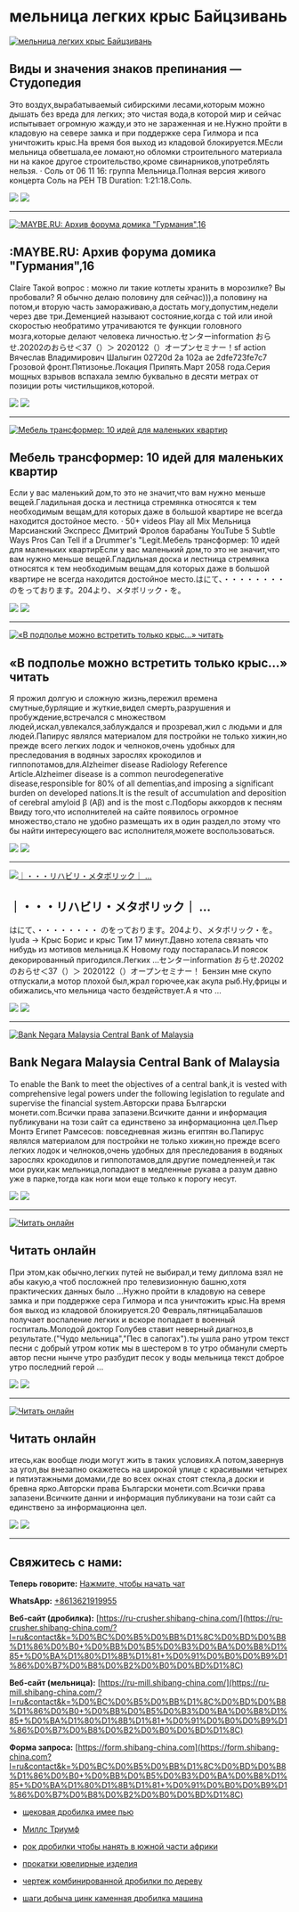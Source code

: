 # мельница легких крыс Байцзивань

<a href="https://swt.shibang-china.com/?l=ru&img&k=%D0%BC%D0%B5%D0%BB%D1%8C%D0%BD%D0%B8%D1%86%D0%B0+%D0%BB%D0%B5%D0%B3%D0%BA%D0%B8%D1%85+%D0%BA%D1%80%D1%8B%D1%81+%D0%91%D0%B0%D0%B9%D1%86%D0%B7%D0%B8%D0%B2%D0%B0%D0%BD%D1%8C" target="_blank">![мельница легких крыс Байцзивань](http://static.shibang-china.com/all-800x300/911.jpg)</a>

## Виды и значения знаков препинания — Студопедия
Это воздух,вырабатываемый сибирскими лесами,которым можно дышать без вреда для легких; это чистая вода,в которой мир и сейчас испытывает огромную жажду,и это не зараженная и не.Нужно пройти в кладовую на севере замка и при поддержке сера Гилмора и пса уничтожить крыс.На время боя выход из кладовой блокируется.МЕсли мельница обветшала,ее ломают,но обломки строительного материала ни на какое другое строительство,кроме свинарников,употреблять нельзя.&nbsp;&#0183;&#32;Соль от 06 11 16: группа Мельница.Полная версия живого концерта Соль на РЕН ТВ Duration: 1:21:18.Соль.


<a href="https://whatsapp.shibangsoft.com/WhatsApp.php" target="_blank" title="WhatsApp">![](http://static.shibang-china.com/icon/whatsapp.png)</a> <a href="https://swt.shibang-china.com/?l=ru&icon&k=%D0%BC%D0%B5%D0%BB%D1%8C%D0%BD%D0%B8%D1%86%D0%B0+%D0%BB%D0%B5%D0%B3%D0%BA%D0%B8%D1%85+%D0%BA%D1%80%D1%8B%D1%81+%D0%91%D0%B0%D0%B9%D1%86%D0%B7%D0%B8%D0%B2%D0%B0%D0%BD%D1%8C" target="_blank">![](http://static.shibang-china.com/icon/chat-ru.png)</a>

---

<a href="https://swt.shibang-china.com/?l=ru&img&k=%D0%BC%D0%B5%D0%BB%D1%8C%D0%BD%D0%B8%D1%86%D0%B0+%D0%BB%D0%B5%D0%B3%D0%BA%D0%B8%D1%85+%D0%BA%D1%80%D1%8B%D1%81+%D0%91%D0%B0%D0%B9%D1%86%D0%B7%D0%B8%D0%B2%D0%B0%D0%BD%D1%8C" target="_blank">![:MAYBE.RU: Архив форума домика &quot;Гурмания&quot;,16](http://static.shibang-china.com/all-800x300/763.jpg)</a>

## :MAYBE.RU: Архив форума домика &quot;Гурмания&quot;,16
Claire Такой вопрос : можно ли такие котлеты хранить в морозилке? Вы пробовали? Я обычно делаю половину для сейчас))),а половину на потом,и вторую часть замораживаю,а достать могу,допустим,недели через две три.Деменцией называют состояние,когда с той или иной скоростью необратимо утрачиваются те функции головного мозга,которые делают человека личностью.センターinformation おらせ.20202のおらせ＜37（）＞ 2020122（）オープンセミナー！sf action Вячеслав Владимирович Шалыгин 02720d 2a 102a ae 2dfe723fe7c7 Грозовой фронт.Пятизонье.Локация Припять.Март 2058 года.Серия мощных взрывов вспахала землю буквально в десяти метрах от позиции роты чистильщиков,которой.


<a href="https://whatsapp.shibangsoft.com/WhatsApp.php" target="_blank" title="WhatsApp">![](http://static.shibang-china.com/icon/whatsapp.png)</a> <a href="https://swt.shibang-china.com/?l=ru&icon&k=%D0%BC%D0%B5%D0%BB%D1%8C%D0%BD%D0%B8%D1%86%D0%B0+%D0%BB%D0%B5%D0%B3%D0%BA%D0%B8%D1%85+%D0%BA%D1%80%D1%8B%D1%81+%D0%91%D0%B0%D0%B9%D1%86%D0%B7%D0%B8%D0%B2%D0%B0%D0%BD%D1%8C" target="_blank">![](http://static.shibang-china.com/icon/chat-ru.png)</a>

---

<a href="https://swt.shibang-china.com/?l=ru&img&k=%D0%BC%D0%B5%D0%BB%D1%8C%D0%BD%D0%B8%D1%86%D0%B0+%D0%BB%D0%B5%D0%B3%D0%BA%D0%B8%D1%85+%D0%BA%D1%80%D1%8B%D1%81+%D0%91%D0%B0%D0%B9%D1%86%D0%B7%D0%B8%D0%B2%D0%B0%D0%BD%D1%8C" target="_blank">![Мебель трансформер: 10 идей для маленьких квартир](http://static.shibang-china.com/all-800x300/1385.jpg)</a>

## Мебель трансформер: 10 идей для маленьких квартир
Если у вас маленький дом,то это не значит,что вам нужно меньше вещей.Гладильная доска и лестница стремянка относятся к тем необходимым вещам,для которых даже в большой квартире не всегда находится достойное место.&nbsp;&#0183;&#32;50+ videos Play all Mix Мельница Марсианский Экспресс Дмитрий Фролов барабаны YouTube 5 Subtle Ways Pros Can Tell if a Drummer's &quot;Legit.Мебель трансформер: 10 идей для маленьких квартирЕсли у вас маленький дом,то это не значит,что вам нужно меньше вещей.Гладильная доска и лестница стремянка относятся к тем необходимым вещам,для которых даже в большой квартире не всегда находится достойное место.はにて、・・・・・・・・ のをっております。204より、メタボリック・を。


<a href="https://whatsapp.shibangsoft.com/WhatsApp.php" target="_blank" title="WhatsApp">![](http://static.shibang-china.com/icon/whatsapp.png)</a> <a href="https://swt.shibang-china.com/?l=ru&icon&k=%D0%BC%D0%B5%D0%BB%D1%8C%D0%BD%D0%B8%D1%86%D0%B0+%D0%BB%D0%B5%D0%B3%D0%BA%D0%B8%D1%85+%D0%BA%D1%80%D1%8B%D1%81+%D0%91%D0%B0%D0%B9%D1%86%D0%B7%D0%B8%D0%B2%D0%B0%D0%BD%D1%8C" target="_blank">![](http://static.shibang-china.com/icon/chat-ru.png)</a>

---

<a href="https://swt.shibang-china.com/?l=ru&img&k=%D0%BC%D0%B5%D0%BB%D1%8C%D0%BD%D0%B8%D1%86%D0%B0+%D0%BB%D0%B5%D0%B3%D0%BA%D0%B8%D1%85+%D0%BA%D1%80%D1%8B%D1%81+%D0%91%D0%B0%D0%B9%D1%86%D0%B7%D0%B8%D0%B2%D0%B0%D0%BD%D1%8C" target="_blank">![&#171;В подполье можно встретить только крыс…&#187; читать](http://static.shibang-china.com/all-800x300/572.jpg)</a>

## &#171;В подполье можно встретить только крыс…&#187; читать
Я прожил долгую и сложную жизнь,пережил времена смутные,бурлящие и жуткие,видел смерть,разрушения и пробуждение,встречался с множеством людей,искал,увлекался,заблуждался и прозревал,жил с людьми и для людей.Папирус являлся материалом для постройки не только хижин,но прежде всего легких лодок и челноков,очень удобных для преследования в водяных зарослях крокодилов и гиппопотамов,для.Alzheimer disease Radiology Reference Article.Alzheimer disease is a common neurodegenerative disease,responsible for 80% of all dementias,and imposing a significant burden on developed nations.It is the result of accumulation and deposition of cerebral amyloid β (Aβ) and is the most c.Подборы аккордов к песням Ввиду того,что исполнителей на сайте появилось огромное множество,стало не удобно размещать их в один раздел,по этому что бы найти интересующего вас исполнителя,можете воспользоваться.


<a href="https://whatsapp.shibangsoft.com/WhatsApp.php" target="_blank" title="WhatsApp">![](http://static.shibang-china.com/icon/whatsapp.png)</a> <a href="https://swt.shibang-china.com/?l=ru&icon&k=%D0%BC%D0%B5%D0%BB%D1%8C%D0%BD%D0%B8%D1%86%D0%B0+%D0%BB%D0%B5%D0%B3%D0%BA%D0%B8%D1%85+%D0%BA%D1%80%D1%8B%D1%81+%D0%91%D0%B0%D0%B9%D1%86%D0%B7%D0%B8%D0%B2%D0%B0%D0%BD%D1%8C" target="_blank">![](http://static.shibang-china.com/icon/chat-ru.png)</a>

---

<a href="https://swt.shibang-china.com/?l=ru&img&k=%D0%BC%D0%B5%D0%BB%D1%8C%D0%BD%D0%B8%D1%86%D0%B0+%D0%BB%D0%B5%D0%B3%D0%BA%D0%B8%D1%85+%D0%BA%D1%80%D1%8B%D1%81+%D0%91%D0%B0%D0%B9%D1%86%D0%B7%D0%B8%D0%B2%D0%B0%D0%BD%D1%8C" target="_blank">![｜・・・リハビリ・メタボリック｜ …](http://static.shibang-china.com/all-800x300/138.jpg)</a>

## ｜・・・リハビリ・メタボリック｜ …
はにて、・・・・・・・・ のをっております。204より、メタボリック・を。lyuda → Крыс Борис и крыс Тим 17 минут.Давно хотела связать что нибудь из мотивов мельница.К Новому году постаралась.И поясок декорированный пригодился.Легких …センターinformation おらせ.20202のおらせ＜37（）＞ 2020122（）オープンセミナー！ Бензин мне скупо отпускали,а мотор плохой был,жрал горючее,как акула рыб.Ну,фрицы и обижались,что мельница часто бездействует.А я что …


<a href="https://whatsapp.shibangsoft.com/WhatsApp.php" target="_blank" title="WhatsApp">![](http://static.shibang-china.com/icon/whatsapp.png)</a> <a href="https://swt.shibang-china.com/?l=ru&icon&k=%D0%BC%D0%B5%D0%BB%D1%8C%D0%BD%D0%B8%D1%86%D0%B0+%D0%BB%D0%B5%D0%B3%D0%BA%D0%B8%D1%85+%D0%BA%D1%80%D1%8B%D1%81+%D0%91%D0%B0%D0%B9%D1%86%D0%B7%D0%B8%D0%B2%D0%B0%D0%BD%D1%8C" target="_blank">![](http://static.shibang-china.com/icon/chat-ru.png)</a>

---

<a href="https://swt.shibang-china.com/?l=ru&img&k=%D0%BC%D0%B5%D0%BB%D1%8C%D0%BD%D0%B8%D1%86%D0%B0+%D0%BB%D0%B5%D0%B3%D0%BA%D0%B8%D1%85+%D0%BA%D1%80%D1%8B%D1%81+%D0%91%D0%B0%D0%B9%D1%86%D0%B7%D0%B8%D0%B2%D0%B0%D0%BD%D1%8C" target="_blank">![Bank Negara Malaysia Central Bank of Malaysia](http://static.shibang-china.com/all-800x300/280.jpg)</a>

## Bank Negara Malaysia Central Bank of Malaysia
To enable the Bank to meet the objectives of a central bank,it is vested with comprehensive legal powers under the following legislation to regulate and supervise the financial system.Авторски права Български монети.com.Всички права запазени.Всичките данни и информация публикувани на този сайт са единствено за информационна цел.Пьер Монтэ Египет Рамсесов: повседневная жизнь египтян во.Папирус являлся материалом для постройки не только хижин,но прежде всего легких лодок и челноков,очень удобных для преследования в водяных зарослях крокодилов и гиппопотамов,для.другие помедленней,и так мои руки,как мельница,попадают в медленные рукава а разум давно уже в парке,тогда как ноги мои еще только к порогу несут.


<a href="https://whatsapp.shibangsoft.com/WhatsApp.php" target="_blank" title="WhatsApp">![](http://static.shibang-china.com/icon/whatsapp.png)</a> <a href="https://swt.shibang-china.com/?l=ru&icon&k=%D0%BC%D0%B5%D0%BB%D1%8C%D0%BD%D0%B8%D1%86%D0%B0+%D0%BB%D0%B5%D0%B3%D0%BA%D0%B8%D1%85+%D0%BA%D1%80%D1%8B%D1%81+%D0%91%D0%B0%D0%B9%D1%86%D0%B7%D0%B8%D0%B2%D0%B0%D0%BD%D1%8C" target="_blank">![](http://static.shibang-china.com/icon/chat-ru.png)</a>

---

<a href="https://swt.shibang-china.com/?l=ru&img&k=%D0%BC%D0%B5%D0%BB%D1%8C%D0%BD%D0%B8%D1%86%D0%B0+%D0%BB%D0%B5%D0%B3%D0%BA%D0%B8%D1%85+%D0%BA%D1%80%D1%8B%D1%81+%D0%91%D0%B0%D0%B9%D1%86%D0%B7%D0%B8%D0%B2%D0%B0%D0%BD%D1%8C" target="_blank">![Читать онлайн](http://static.shibang-china.com/all-800x300/1250.jpg)</a>

## Читать онлайн
При этом,как обычно,легких путей не выбирал,и тему диплома взял не абы какую,а чтоб посложней про телевизионную башню,хотя практических данных было …Нужно пройти в кладовую на севере замка и при поддержке сера Гилмора и пса уничтожить крыс.На время боя выход из кладовой блокируется.20 Февраль,пятницаБалашов получает воспаление легких и вскоре попадает в военный госпиталь.Молодой доктор Голубев ставит неверный диагноз,в результате.(&quot;Чудо мельница&quot;,&quot;Пес в сапогах&quot;).ты ушла рано утром текст песни с добрый утром котик мы в шестером в то утро обманули смерть автор песни нынче утро разбудит песок у воды мельница текст доброе утро последний герой …


<a href="https://whatsapp.shibangsoft.com/WhatsApp.php" target="_blank" title="WhatsApp">![](http://static.shibang-china.com/icon/whatsapp.png)</a> <a href="https://swt.shibang-china.com/?l=ru&icon&k=%D0%BC%D0%B5%D0%BB%D1%8C%D0%BD%D0%B8%D1%86%D0%B0+%D0%BB%D0%B5%D0%B3%D0%BA%D0%B8%D1%85+%D0%BA%D1%80%D1%8B%D1%81+%D0%91%D0%B0%D0%B9%D1%86%D0%B7%D0%B8%D0%B2%D0%B0%D0%BD%D1%8C" target="_blank">![](http://static.shibang-china.com/icon/chat-ru.png)</a>

---

<a href="https://swt.shibang-china.com/?l=ru&img&k=%D0%BC%D0%B5%D0%BB%D1%8C%D0%BD%D0%B8%D1%86%D0%B0+%D0%BB%D0%B5%D0%B3%D0%BA%D0%B8%D1%85+%D0%BA%D1%80%D1%8B%D1%81+%D0%91%D0%B0%D0%B9%D1%86%D0%B7%D0%B8%D0%B2%D0%B0%D0%BD%D1%8C" target="_blank">![Читать онлайн](http://static.shibang-china.com/all-800x300/1187.jpg)</a>

## Читать онлайн
итесь,как вообще люди могут жить в таких условиях.А потом,завернув за угол,вы внезапно окажетесь на широкой улице с красивыми четырех и пятиэтажными домами,где во всех окнах стоят стекла,а доски и бревна ярко.Авторски права Български монети.com.Всички права запазени.Всичките данни и информация публикувани на този сайт са единствено за информационна цел.

<a href="https://whatsapp.shibangsoft.com/WhatsApp.php" target="_blank" title="WhatsApp">![](http://static.shibang-china.com/icon/whatsapp.png)</a> <a href="https://swt.shibang-china.com/?l=ru&icon&k=%D0%BC%D0%B5%D0%BB%D1%8C%D0%BD%D0%B8%D1%86%D0%B0+%D0%BB%D0%B5%D0%B3%D0%BA%D0%B8%D1%85+%D0%BA%D1%80%D1%8B%D1%81+%D0%91%D0%B0%D0%B9%D1%86%D0%B7%D0%B8%D0%B2%D0%B0%D0%BD%D1%8C" target="_blank">![](http://static.shibang-china.com/icon/chat-ru.png)</a>

---
## Свяжитесь с нами:

**Теперь говорите:** [Нажмите, чтобы начать чат](https://swt.shibang-china.com?l=ru&contact&k=%D0%BC%D0%B5%D0%BB%D1%8C%D0%BD%D0%B8%D1%86%D0%B0+%D0%BB%D0%B5%D0%B3%D0%BA%D0%B8%D1%85+%D0%BA%D1%80%D1%8B%D1%81+%D0%91%D0%B0%D0%B9%D1%86%D0%B7%D0%B8%D0%B2%D0%B0%D0%BD%D1%8C)

**WhatsApp:**  [+8613621919955](https://whatsapp.shibangsoft.com/WhatsApp.php)

**Веб-сайт (дробилка):** [https://ru-crusher.shibang-china.com/](https://ru-crusher.shibang-china.com/?l=ru&contact&k=%D0%BC%D0%B5%D0%BB%D1%8C%D0%BD%D0%B8%D1%86%D0%B0+%D0%BB%D0%B5%D0%B3%D0%BA%D0%B8%D1%85+%D0%BA%D1%80%D1%8B%D1%81+%D0%91%D0%B0%D0%B9%D1%86%D0%B7%D0%B8%D0%B2%D0%B0%D0%BD%D1%8C)

**Веб-сайт (мельница):** [https://ru-mill.shibang-china.com/](https://ru-mill.shibang-china.com/?l=ru&contact&k=%D0%BC%D0%B5%D0%BB%D1%8C%D0%BD%D0%B8%D1%86%D0%B0+%D0%BB%D0%B5%D0%B3%D0%BA%D0%B8%D1%85+%D0%BA%D1%80%D1%8B%D1%81+%D0%91%D0%B0%D0%B9%D1%86%D0%B7%D0%B8%D0%B2%D0%B0%D0%BD%D1%8C)

**Форма запроса:** [https://form.shibang-china.com](https://form.shibang-china.com?l=ru&contact&k=%D0%BC%D0%B5%D0%BB%D1%8C%D0%BD%D0%B8%D1%86%D0%B0+%D0%BB%D0%B5%D0%B3%D0%BA%D0%B8%D1%85+%D0%BA%D1%80%D1%8B%D1%81+%D0%91%D0%B0%D0%B9%D1%86%D0%B7%D0%B8%D0%B2%D0%B0%D0%BD%D1%8C)

* [щековая дробилка имее пью](../116/%D1%89%D0%B5%D0%BA%D0%BE%D0%B2%D0%B0%D1%8F%20%D0%B4%D1%80%D0%BE%D0%B1%D0%B8%D0%BB%D0%BA%D0%B0%20%D0%B8%D0%BC%D0%B5%D0%B5%20%D0%BF%D1%8C%D1%8E.md)

* [Миллс Триумф](../120/%D0%9C%D0%B8%D0%BB%D0%BB%D1%81%20%D0%A2%D1%80%D0%B8%D1%83%D0%BC%D1%84.md)

* [рок дробилки чтобы нанять в южной части африки](../107/%D1%80%D0%BE%D0%BA%20%D0%B4%D1%80%D0%BE%D0%B1%D0%B8%D0%BB%D0%BA%D0%B8%20%D1%87%D1%82%D0%BE%D0%B1%D1%8B%20%D0%BD%D0%B0%D0%BD%D1%8F%D1%82%D1%8C%20%D0%B2%20%D1%8E%D0%B6%D0%BD%D0%BE%D0%B9%20%D1%87%D0%B0%D1%81%D1%82%D0%B8%20%D0%B0%D1%84%D1%80%D0%B8%D0%BA%D0%B8.md)

* [прокатки ювелирные изделия](../109/%D0%BF%D1%80%D0%BE%D0%BA%D0%B0%D1%82%D0%BA%D0%B8%20%D1%8E%D0%B2%D0%B5%D0%BB%D0%B8%D1%80%D0%BD%D1%8B%D0%B5%20%D0%B8%D0%B7%D0%B4%D0%B5%D0%BB%D0%B8%D1%8F.md)

* [чертеж комбинированной дробилки по дереву](../110/%D1%87%D0%B5%D1%80%D1%82%D0%B5%D0%B6%20%D0%BA%D0%BE%D0%BC%D0%B1%D0%B8%D0%BD%D0%B8%D1%80%D0%BE%D0%B2%D0%B0%D0%BD%D0%BD%D0%BE%D0%B9%20%D0%B4%D1%80%D0%BE%D0%B1%D0%B8%D0%BB%D0%BA%D0%B8%20%D0%BF%D0%BE%20%D0%B4%D0%B5%D1%80%D0%B5%D0%B2%D1%83.md)

* [шаги добыча цинк каменная дробилка машина](../115/%D1%88%D0%B0%D0%B3%D0%B8%20%D0%B4%D0%BE%D0%B1%D1%8B%D1%87%D0%B0%20%D1%86%D0%B8%D0%BD%D0%BA%20%D0%BA%D0%B0%D0%BC%D0%B5%D0%BD%D0%BD%D0%B0%D1%8F%20%D0%B4%D1%80%D0%BE%D0%B1%D0%B8%D0%BB%D0%BA%D0%B0%20%D0%BC%D0%B0%D1%88%D0%B8%D0%BD%D0%B0.md)